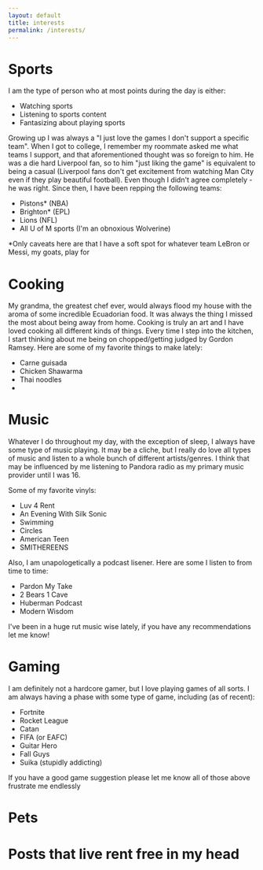 ```yaml
---
layout: default
title: interests
permalink: /interests/
---
```


# Sports 
I am the type of person who at most points during the day is either: 
- Watching sports 
- Listening to sports content
- Fantasizing about playing sports 

Growing up I was always a "I just love the games I don't support a specific team". When I got to college, I remember my roommate asked me what teams I support, and that aforementioned thought was so foreign to him. He was a die hard Liverpool fan, so to him "just liking the game" is equivalent to being a casual (Liverpool fans don't get excitement from watching Man City even if they play beautiful football). Even though I didn't agree completely - he was right. Since then, I have been repping the following teams:
- Pistons* (NBA)
- Brighton* (EPL)
- Lions (NFL)
- All U of M sports (I'm an obnoxious Wolverine)

*Only caveats here are that I have a soft spot for whatever team LeBron or Messi, my goats, play for

# Cooking 
My grandma, the greatest chef ever, would always flood my house with the aroma of some incredible Ecuadorian food. It was always the thing I missed the most about being away from home. Cooking is truly an art and I have loved cooking all different kinds of things. Every time I step into the kitchen, I start thinking about me being on chopped/getting judged by Gordon Ramsey. Here are some of my favorite things to make lately:

- Carne guisada
- Chicken Shawarma 
- Thai noodles
- 

# Music 
Whatever I do throughout my day, with the exception of sleep, I always have some type of music playing. It may be a cliche, but I really do love all types of music and listen to a whole bunch of different artists/genres. I think that may be influenced by me listening to Pandora radio as my primary music provider until I was 16. 

Some of my favorite vinyls:
- Luv 4 Rent
- An Evening With Silk Sonic 
- Swimming
- Circles
- American Teen 
- SMITHEREENS

Also, I am unapologetically a podcast lisener. Here are some I listen to from time to time:
- Pardon My Take
- 2 Bears 1 Cave
- Huberman Podcast
- Modern Wisdom

I've been in a huge rut music wise lately, if you have any recommendations let me know!

# Gaming 
I am definitely not a hardcore gamer, but I love playing games of all sorts. I am always having a phase with some type of game, including (as of recent): 
- Fortnite 
- Rocket League
- Catan
- FIFA (or EAFC)
- Guitar Hero
- Fall Guys
- Suika (stupidly addicting)

If you have a good game suggestion please let me know all of those above frustrate me endlessly

# Pets
# Posts that live rent free in my head 
